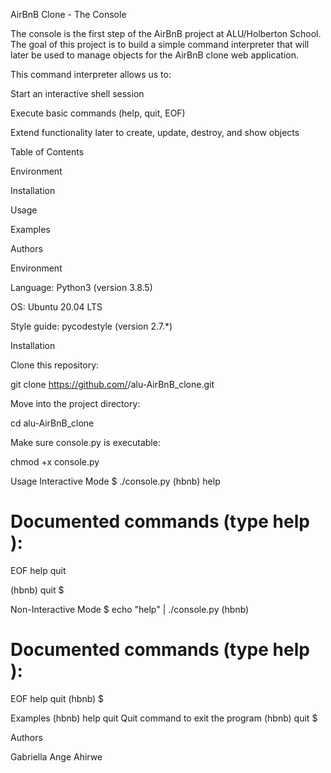 
AirBnB Clone - The Console

The console is the first step of the AirBnB project at ALU/Holberton School. The goal of this project is to build a simple command interpreter that will later be used to manage objects for the AirBnB clone web application.

This command interpreter allows us to:

Start an interactive shell session

Execute basic commands (help, quit, EOF)

Extend functionality later to create, update, destroy, and show objects

Table of Contents

Environment

Installation

Usage

Examples

Authors

Environment

Language: Python3 (version 3.8.5)

OS: Ubuntu 20.04 LTS

Style guide: pycodestyle (version 2.7.*)

Installation

Clone this repository:

git clone https://github.com/<your-team-username>/alu-AirBnB_clone.git


Move into the project directory:

cd alu-AirBnB_clone


Make sure console.py is executable:

chmod +x console.py

Usage
Interactive Mode
$ ./console.py
(hbnb) help

Documented commands (type help <topic>):
========================================
EOF  help  quit

(hbnb) quit
$

Non-Interactive Mode
$ echo "help" | ./console.py
(hbnb)

Documented commands (type help <topic>):
========================================
EOF  help  quit
(hbnb)
$

Examples
(hbnb) help quit
Quit command to exit the program
(hbnb) quit
$

Authors

Gabriella Ange Ahirwe


